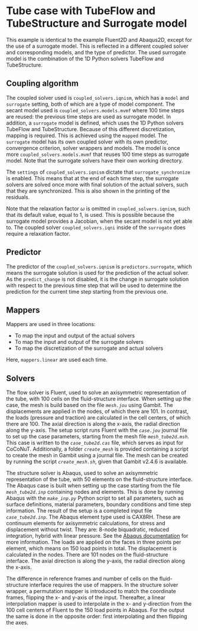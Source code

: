 # Tube case with TubeFlow and TubeStructure and Surrogate model

This example is identical to the example Fluent2D and Abaqus2D, except for the use of a surrogate model.
This is reflected in a different coupled solver and corresponding models, and the type of predictor.
The used surrogate model is the combination of the 1D Python solvers TubeFlow and TubeStructure.

## Coupling algorithm

The coupled solver used is `coupled_solvers.iqnism`, which has a `model` and `surrogate` setting, both of which are a type of model component.
The secant model used is `coupled_solvers.models.mvmf` where 100 time steps are reused: the previous time steps are used as surrogate model.
In addition, a `surrogate` model is defined, which uses the 1D Python solvers TubeFlow and TubeStructure.
Because of this different discretization, mapping is required. This is achieved using the `mapped` model.
The `surrogate` model has its own coupled solver with its own predictor, convergence criterion, solver wrappers and models.
The model is once more `coupled_solvers.models.mvmf` that reuses 100 time steps as surrogate model.
Note that the surrogate solvers have their own working directory.

The `settings` of `coupled_solvers.iqnism` dictate that `surrogate_synchronize` is enabled.
This means that at the end of each time step, the surrogate solvers are solved once more with final solution of the actual solvers, such that they are synchronized.
This is also shown in the printing of the residuals.

Note that the relaxation factor $\omega$ is omitted in `coupled_solvers.iqnism`, such that its default value, equal to 1, is used.
This is possible because the surrogate model provides a Jacobian, when the secant model is not yet able to.
The coupled solver `coupled_solvers.iqni` inside of the `surrogate` does require a relaxation factor.

## Predictor

The predictor of the `coupled_solvers.iqnism` is `predictors.surrogate`, which means the surrogate solution is used for the prediction of the actual solver.
As the `predict_change` is not disabled, it is the change in surrogate solution with respect to the previous time step that will be used to determine the prediction for the current time step starting from the previous one.

## Mappers

Mappers are used in three locations:

- To map the input and output of the actual solvers
- To map the input and output of the surrogate solvers
- To map the discretization of the surrogate and actual solvers

Here, `mappers.linear` are used each time.
 
## Solvers

The flow solver is Fluent, used to solve an axisymmetric representation of the tube,
with 100 cells on the fluid-structure interface. 
When setting up the case, the mesh is build based on the file *`mesh.jou`* using Gambit.
The displacements are applied in the nodes, of which there are 101. 
In contrast, the loads (pressure and traction) are calculated in the cell centers, of which there are 100.
The axial direction is along the x-axis, the radial direction along the y-axis. 
The setup script runs Fluent with the *`case.jou`* journal file to set up the case parameters, starting from the mesh file *`mesh_tube2d.msh`*.
This case is written to the *`case_tube2d.cas`* file, which serves as input for CoCoNuT. 
Additionally, a folder *`create_mesh`* is provided containing a script to create the mesh in Gambit using a journal file.
The mesh can be created by running the script *`create_mesh.sh`*, given that Gambit v2.4.6 is available.

The structure solver is Abaqus, used to solve an axisymmetric representation of the tube,
with 50 elements on the fluid-structure interface.
The Abaqus case is built when setting up the case starting from the file *`mesh_tube2d.inp`* containing nodes and elements. 
This is done by running Abaqus with the *`make_inp.py`* Python script to set all parameters, such as surface definitions, material parameters, boundary conditions and time step information.
The result of the setup is a completed input file *`case_tube2d.inp`*.
The Abaqus element type used is CAX8RH. These are continuum elements for axisymmetric calculations, for stress and displacement without twist. 
They are: 8-node biquadratic, reduced integration, hybrid with linear pressure.
See the [Abaqus documentation](http://130.149.89.49:2080/v6.14/books/usb/default.htm?startat=book01.html#usb) for more information. 
The loads are applied on the faces in three points per element, which means on 150 load points in total. 
The displacement is calculated in the nodes. There are 101 nodes on the fluid-structure interface.
The axial direction is along the y-axis, the radial direction along the x-axis.

The difference in reference frames and number of cells on the fluid-structure interface requires the use of mappers.
In the structure solver wrapper, a permutation mapper is introduced to match the coordinate frames, flipping the x- and y-axis of the input.
Thereafter, a linear interpolation mapper is used to interpolate in the x- and y-direction from the 100 cell centers of Fluent to the 150 load points in Abaqus.
For the output the same is done in the opposite order: first interpolating and then flipping the axes.